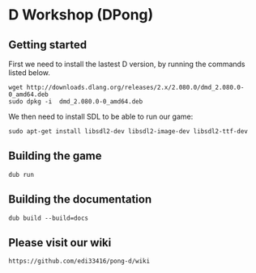 # D Workshop (DPong)

## Getting started
First we need to install the lastest D version, by running the commands listed below.
```
wget http://downloads.dlang.org/releases/2.x/2.080.0/dmd_2.080.0-0_amd64.deb
sudo dpkg -i  dmd_2.080.0-0_amd64.deb 
```

We then need to install SDL to be able to run our game:
```
sudo apt-get install libsdl2-dev libsdl2-image-dev libsdl2-ttf-dev 
```

## Building the game
```
dub run
```

## Building the documentation
```
dub build --build=docs
```

## Please visit our wiki
```
https://github.com/edi33416/pong-d/wiki
```
